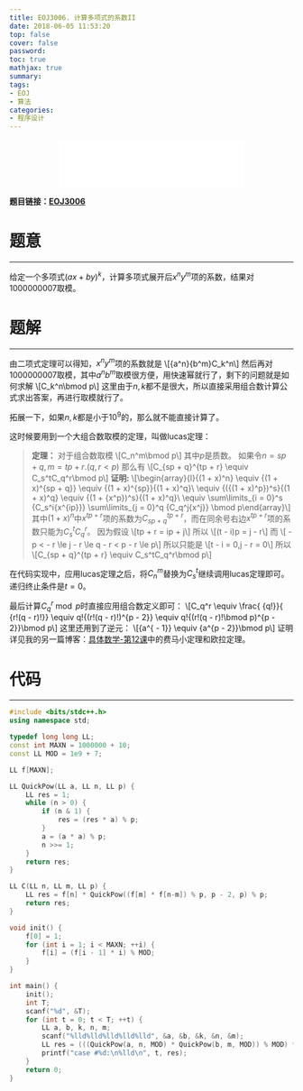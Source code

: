 ```yaml
---
title: EOJ3006. 计算多项式的系数II
date: 2018-06-05 11:53:20
top: false
cover: false
password:
toc: true
mathjax: true
summary:
tags:
- EOJ
- 算法
categories:
- 程序设计
---
```


<div align="middle"><iframe frameborder="no" border="0" marginwidth="0" marginheight="0" width=330 height=86 src="//music.163.com/outchain/player?type=2&id=109174&auto=1&height=66"></iframe></div>

**题目链接：[EOJ3006](https://acm.ecnu.edu.cn/problem/3006/)**

# 题意
---
给定一个多项式${(ax + by)^k}$，计算多项式展开后${x^n}{y^m}$项的系数，结果对1000000007取模。

# 题解
---
由二项式定理可以得知，${x^n}{y^m}$项的系数就是
\\[{a^n}{b^m}C_k^n\\]
然后再对1000000007取模，其中${a^n}{b^m}$取模很方便，用快速幂就行了，剩下的问题就是如何求解
\\[C_k^n\bmod p\\]
这里由于$n,k$都不是很大，所以直接采用组合数计算公式求出答案，再进行取模就行了。

拓展一下，如果$n,k$都是小于$10^9$的，那么就不能直接计算了。

这时候要用到一个大组合数取模的定理，叫做lucas定理：
> **定理：**
对于组合数取模
\\[C_n^m\bmod p\\]
其中$p$是质数。
如果令$n=sp+q,m=tp+r. (q,r<p)$
那么有
\\[C_{sp + q}^{tp + r} \equiv C_s^tC_q^r\bmod p\\]
**证明:**
\\[\begin{array}{l}{(1 + x)^n} \equiv {(1 + x)^{sp + q}} \equiv {(1 + x)^{sp}}{(1 + x)^q}\\ \equiv {({(1 + x)^p})^s}{(1 + x)^q} \equiv {(1 + {x^p})^s}{(1 + x)^q}\\ \equiv \sum\limits_{i = 0}^s {C_s^i{x^{ip}}} \sum\limits_{j = 0}^q {C_q^j{x^j}} \bmod p\end{array}\\]
其中$(1 + x)^n$中$x^{tp+r}$项的系数为$C_{sp + q}^{tp + r}$，而在同余号右边$x^{tp+r}$项的系数只能为$C_s^tC_q^r$。
因为假设
\\[tp + r = ip + j\\]
所以
\\[(t - i)p = j - r\\]
而
\\[ - p <  - r \le j - r \le q - r < p - r \le p\\]
所以只能是
\\[t - i = 0,j - r = 0\\]
所以
\\[C_{sp + q}^{tp + r} \equiv C_s^tC_q^r\bmod p\\]

在代码实现中，应用lucas定理之后，将$C_n^m$替换为$C_s^t$继续调用lucas定理即可。递归终止条件是$t=0$。

最后计算$C_q^r\bmod p$时直接应用组合数定义即可：
\\[C_q^r \equiv \frac{ {q!}}{ {r!(q - r)!}} \equiv q!{(r!(q - r)!)^{p - 2}} \equiv q!{(r!(q - r)!\bmod p)^{p - 2}}\bmod p\\]
这里还用到了逆元：
\\[{a^{ - 1}} \equiv {a^{p - 2}}\bmod p\\]
证明详见我的另一篇博客：[具体数学-第12课](http://godweiyang.com/2018/05/14/concrete-math-12/)中的费马小定理和欧拉定理。

# 代码
---
```cpp
#include <bits/stdc++.h>
using namespace std;

typedef long long LL;
const int MAXN = 1000000 + 10;
const LL MOD = 1e9 + 7;

LL f[MAXN];

LL QuickPow(LL a, LL n, LL p) {
    LL res = 1;
    while (n > 0) {
        if (n & 1) {
            res = (res * a) % p;
        }
        a = (a * a) % p;
        n >>= 1;
    }
    return res;
}

LL C(LL n, LL m, LL p) {
    LL res = f[n] * QuickPow((f[m] * f[n-m]) % p, p - 2, p) % p;
    return res;
}

void init() {
    f[0] = 1;
    for (int i = 1; i < MAXN; ++i) {
        f[i] = (f[i - 1] * i) % MOD;
    }
}

int main() {
    init();
    int T;
    scanf("%d", &T);
    for (int t = 0; t < T; ++t) {
        LL a, b, k, n, m;
        scanf("%lld%lld%lld%lld%lld", &a, &b, &k, &n, &m);
        LL res = (((QuickPow(a, n, MOD) * QuickPow(b, m, MOD)) % MOD) * C(k, n, MOD)) % MOD;
        printf("case #%d:\n%lld\n", t, res);
    }
    return 0;
}
```
